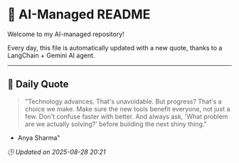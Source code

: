 # 🧠 AI-Managed README

Welcome to my AI-managed repository!

Every day, this file is automatically updated with a new quote, thanks to a LangChain + Gemini AI agent.

---

## 📅 Daily Quote

> "Technology advances. That's unavoidable. But progress? That's a choice we make. Make sure the new tools benefit everyone, not just a few. Don't confuse faster with better. And always ask, 'What problem are we actually solving?' before building the next shiny thing."
- Anya Sharma"

*🕒 Updated on 2025-08-28 20:21*